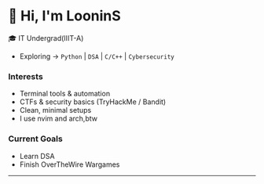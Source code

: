 # 👋 Hi, I'm LooninS

🎓 IT Undergrad(IIIT-A)
- Exploring → `Python` | `DSA` | `C/C++` | `Cybersecurity`
### Interests
- Terminal tools & automation
- CTFs & security basics (TryHackMe / Bandit)
- Clean, minimal setups 
- I use nvim and arch,btw
### Current Goals
- Learn DSA
- Finish OverTheWire Wargames
***
<!---
LooninS/LooninS is a ✨ special ✨ repository because its `README.md` (this file) appears on your GitHub profile.
You can click the Preview link to take a look at your changes.
--->
